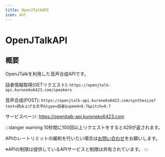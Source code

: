 ```yaml
---
title: OpenJTalkAPI
icon: dot
---
```


# OpenJTalkAPI
## 概要
OpenJTalkを利用した音声合成APIです。

話者情報取得(GETリクエスト): `https://openjtalk-api.kuroneko6423.com/speakers`

音声合成(POST): `https://openjtalk-api.kuroneko6423.com/synthesize?text=読み上げる文字&type=話者&speed=0.7&pitch=0.7`

サービスページ: https://openjtalk-api.kuroneko6423.com

:::danger warning
10秒間に100回以上リクエストをすると429が返されます。

APIのレートリミットの緩和を行いたい場合は[お問い合わせ](https://discord.com/invite/Y6w5Jv3EAR)をお願いします。

※APIの制限は提供しているAPIサービスと制限は共有されています。
:::